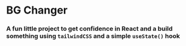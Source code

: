# BG Changer
### A fun little project to get confidence in React and a build something using ``tailwindCSS`` and a simple ``useState()`` hook